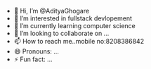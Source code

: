 - 👋 Hi, I’m @AdityaGhogare
- 👀 I’m interested in fullstack devlopement 
- 🌱 I’m currently learning computer science
- 💞️ I’m looking to collaborate on ...
- 📫 How to reach me..mobile no:8208386842
- 😄 Pronouns: ...
- ⚡ Fun fact: ...

<!---
AdityaGhogare/AdityaGhogare is a ✨ special ✨ repository because its `README.md` (this file) appears on your GitHub profile.
You can click the Preview link to take a look at your changes.
--->
